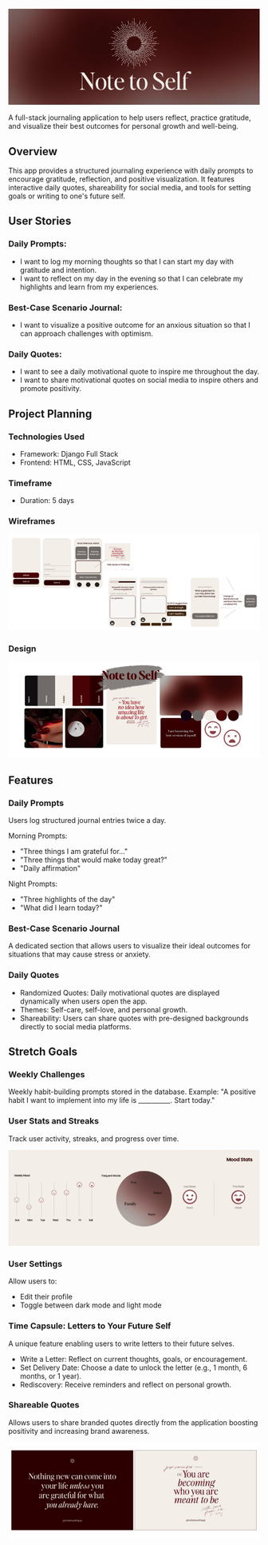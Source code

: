 ![Banner](notetoself/main_app/static/images/NTS%20Banner.png)

A full-stack journaling application to help users reflect, practice gratitude, and visualize their best outcomes for personal growth and well-being.

## Overview
This app provides a structured journaling experience with daily prompts to encourage gratitude, reflection, and positive visualization. It features interactive daily quotes, shareability for social media, and tools for setting goals or writing to one's future self.

## User Stories
### Daily Prompts:
 - I want to log my morning thoughts so that I can start my day with gratitude and intention.
 - I want to reflect on my day in the evening so that I can celebrate my highlights and learn from my experiences.

### Best-Case Scenario Journal:
 - I want to visualize a positive outcome for an anxious situation so that I can approach challenges with optimism.

### Daily Quotes:
 - I want to see a daily motivational quote to inspire me throughout the day.
 - I want to share motivational quotes on social media to inspire others and promote positivity.

## Project Planning
### Technologies Used
 - Framework: Django Full Stack
 - Frontend: HTML, CSS, JavaScript

### Timeframe
 - Duration: 5 days

### Wireframes

![alt text](notetoself/main_app/static/images/NTS%20Wireframes.png)

### Design

![alt text](notetoself/main_app/static/images/NTS%20Design.png)

## Features
### Daily Prompts
Users log structured journal entries twice a day.

Morning Prompts:
 - "Three things I am grateful for…"
 - "Three things that would make today great?"
 - "Daily affirmation"

Night Prompts:
 - "Three highlights of the day"
 - "What did I learn today?"

### Best-Case Scenario Journal
A dedicated section that allows users to visualize their ideal outcomes for situations that may cause stress or anxiety.

### Daily Quotes
 - Randomized Quotes: Daily motivational quotes are displayed dynamically when users open the app.
 - Themes: Self-care, self-love, and personal growth.
 - Shareability: Users can share quotes with pre-designed backgrounds directly to social media platforms.

## Stretch Goals
### Weekly Challenges
Weekly habit-building prompts stored in the database.
Example: "A positive habit I want to implement into my life is __________. Start today."

### User Stats and Streaks
Track user activity, streaks, and progress over time.


![alt text](notetoself/main_app/static/images/Mood%20Stats.png)

### User Settings
Allow users to:
 - Edit their profile
 - Toggle between dark mode and light mode

### Time Capsule: Letters to Your Future Self
A unique feature enabling users to write letters to their future selves.

 - Write a Letter: Reflect on current thoughts, goals, or encouragement.
 - Set Delivery Date: Choose a date to unlock the letter (e.g., 1 month, 6 months, or 1 year).
 - Rediscovery: Receive reminders and reflect on personal growth.

### Shareable Quotes
Allows users to share branded quotes directly from the application boosting positivity and increasing brand awareness.


![alt text](notetoself/main_app/static/images/Share%20Quote.png)

